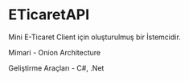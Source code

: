 # ETicaretAPI

Mini E-Ticaret Client için oluşturulmuş bir İstemcidir.

Mimari - Onion Architecture 

Geliştirme Araçları - C#, .Net

